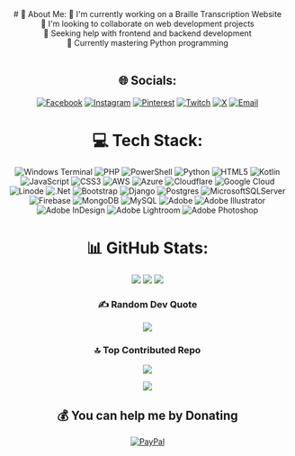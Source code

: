 <div align="center">
# 💫 About Me:
🔭 I'm currently working on a Braille Transcription Website<br>👯 I'm looking to collaborate on web development projects<br>🤝 Seeking help with frontend and backend development<br>🌱 Currently mastering Python programming<br><br>

## 🌐 Socials:
[![Facebook](https://img.shields.io/badge/Facebook-%231877F2.svg?logo=Facebook&logoColor=white)](https://facebook.com/poweldary)
[![Instagram](https://img.shields.io/badge/Instagram-%23E4405F.svg?logo=Instagram&logoColor=white)](https://instagram.com/darypowel)
[![Pinterest](https://img.shields.io/badge/Pinterest-%23E60023.svg?logo=Pinterest&logoColor=white)](https://pinterest.com/poweldayck)
[![Twitch](https://img.shields.io/badge/Twitch-%239146FF.svg?logo=Twitch&logoColor=white)](https://twitch.tv/Akubrecah)
[![X](https://img.shields.io/badge/X-black.svg?logo=X&logoColor=white)](https://x.com/Akubrecah)
[![Email](https://img.shields.io/badge/Email-D14836?logo=gmail&logoColor=white)](mailto:poweldayck@gmail.com)
</div>

<div align="center">

# 💻 Tech Stack:
![Windows Terminal](https://img.shields.io/badge/Windows%20Terminal-%234D4D4D.svg?style=plastic&logo=windows-terminal&logoColor=white) 
![PHP](https://img.shields.io/badge/php-%23777BB4.svg?style=plastic&logo=php&logoColor=white) 
![PowerShell](https://img.shields.io/badge/PowerShell-%235391FE.svg?style=plastic&logo=powershell&logoColor=white) 
![Python](https://img.shields.io/badge/python-3670A0?style=plastic&logo=python&logoColor=ffdd54) 
![HTML5](https://img.shields.io/badge/html5-%23E34F26.svg?style=plastic&logo=html5&logoColor=white) 
![Kotlin](https://img.shields.io/badge/kotlin-%237F52FF.svg?style=plastic&logo=kotlin&logoColor=white) 
![JavaScript](https://img.shields.io/badge/javascript-%23323330.svg?style=plastic&logo=javascript&logoColor=%23F7DF1E) 
![CSS3](https://img.shields.io/badge/css3-%231572B6.svg?style=plastic&logo=css3&logoColor=white) 
![AWS](https://img.shields.io/badge/AWS-%23FF9900.svg?style=plastic&logo=amazon-aws&logoColor=white) 
![Azure](https://img.shields.io/badge/azure-%230072C6.svg?style=plastic&logo=microsoftazure&logoColor=white) 
![Cloudflare](https://img.shields.io/badge/Cloudflare-F38020?style=plastic&logo=Cloudflare&logoColor=white) 
![Google Cloud](https://img.shields.io/badge/GoogleCloud-%234285F4.svg?style=plastic&logo=google-cloud&logoColor=white) 
![Linode](https://img.shields.io/badge/linode-00A95C?style=plastic&logo=linode&logoColor=white) 
![.Net](https://img.shields.io/badge/.NET-5C2D91?style=plastic&logo=.net&logoColor=white) 
![Bootstrap](https://img.shields.io/badge/bootstrap-%238511FA.svg?style=plastic&logo=bootstrap&logoColor=white) 
![Django](https://img.shields.io/badge/django-%23092E20.svg?style=plastic&logo=django&logoColor=white) 
![Postgres](https://img.shields.io/badge/postgres-%23316192.svg?style=plastic&logo=postgresql&logoColor=white) 
![MicrosoftSQLServer](https://img.shields.io/badge/Microsoft%20SQL%20Server-CC2927?style=plastic&logo=microsoft%20sql%20server&logoColor=white) 
![Firebase](https://img.shields.io/badge/firebase-a08021?style=plastic&logo=firebase&logoColor=ffcd34) 
![MongoDB](https://img.shields.io/badge/MongoDB-%234ea94b.svg?style=plastic&logo=mongodb&logoColor=white) 
![MySQL](https://img.shields.io/badge/mysql-4479A1.svg?style=plastic&logo=mysql&logoColor=white) 
![Adobe](https://img.shields.io/badge/adobe-%23FF0000.svg?style=plastic&logo=adobe&logoColor=white) 
![Adobe Illustrator](https://img.shields.io/badge/adobe%20illustrator-%23FF9A00.svg?style=plastic&logo=adobe%20illustrator&logoColor=white) 
![Adobe InDesign](https://img.shields.io/badge/Adobe%20InDesign-49021F?style=plastic&logo=adobeindesign&logoColor=FF3366) 
![Adobe Lightroom](https://img.shields.io/badge/Adobe%20Lightroom-31A8FF.svg?style=plastic&logo=Adobe%20Lightroom&logoColor=white) 
![Adobe Photoshop](https://img.shields.io/badge/adobe%20photoshop-%2331A8FF.svg?style=plastic&logo=adobe%20photoshop&logoColor=white)

</div>

<div align="center">

# 📊 GitHub Stats:
![](https://github-readme-stats.vercel.app/api?username=Akubrecah&theme=blue_navy&hide_border=false&include_all_commits=true&count_private=true)
![](https://nirzak-streak-stats.vercel.app/?user=Akubrecah&theme=blue_navy&hide_border=false)
![](https://github-readme-stats.vercel.app/api/top-langs/?username=Akubrecah&theme=blue_navy&hide_border=false&include_all_commits=true&count_private=true&layout=compact)

### ✍️ Random Dev Quote
![](https://quotes-github-readme.vercel.app/api?type=vetical&theme=tokyonight)

### 🔝 Top Contributed Repo
![](https://github-contributor-stats.vercel.app/api?username=Akubrecah&limit=5&theme=dark&combine_all_yearly_contributions=true)

</div>

<div align="center">

[![](https://visitcount.itsvg.in/api?id=Akubrecah&icon=1&color=0)](https://visitcount.itsvg.in)

## 💰 You can help me by Donating
[![PayPal](https://img.shields.io/badge/PayPal-00457C?style=for-the-badge&logo=paypal&logoColor=white)](https://paypal.me/poweldayck@outlook.com)

</div>
